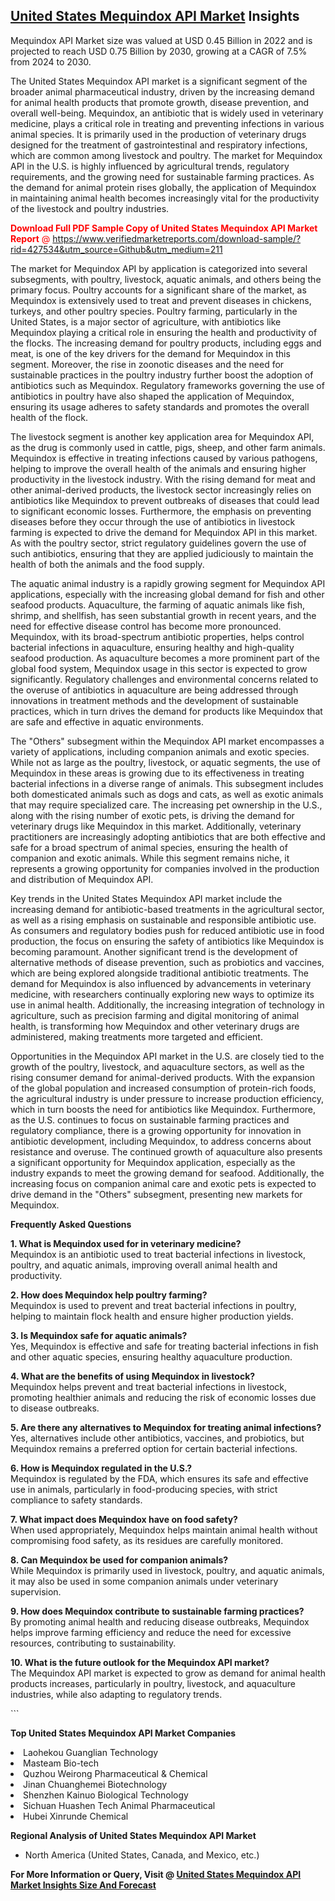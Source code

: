 <h2><a href="https://www.verifiedmarketreports.com/download-sample/?rid=427534&amp;utm_source=Github&amp;utm_medium=211" target="_blank">United States Mequindox API Market</a> Insights</h2><p>Mequindox API Market size was valued at USD 0.45 Billion in 2022 and is projected to reach USD 0.75 Billion by 2030, growing at a CAGR of 7.5% from 2024 to 2030.</p><p><p>The United States Mequindox API market is a significant segment of the broader animal pharmaceutical industry, driven by the increasing demand for animal health products that promote growth, disease prevention, and overall well-being. Mequindox, an antibiotic that is widely used in veterinary medicine, plays a critical role in treating and preventing infections in various animal species. It is primarily used in the production of veterinary drugs designed for the treatment of gastrointestinal and respiratory infections, which are common among livestock and poultry. The market for Mequindox API in the U.S. is highly influenced by agricultural trends, regulatory requirements, and the growing need for sustainable farming practices. As the demand for animal protein rises globally, the application of Mequindox in maintaining animal health becomes increasingly vital for the productivity of the livestock and poultry industries.<p><span class=""><span style="color: #ff0000;"><strong>Download Full PDF Sample Copy of United States Mequindox API Market Report</strong> @ </span><a href="https://www.verifiedmarketreports.com/download-sample/?rid=427534&amp;utm_source=Github&amp;utm_medium=211" target="_blank">https://www.verifiedmarketreports.com/download-sample/?rid=427534&amp;utm_source=Github&amp;utm_medium=211</a></span></p></p><p>The market for Mequindox API by application is categorized into several subsegments, with poultry, livestock, aquatic animals, and others being the primary focus. Poultry accounts for a significant share of the market, as Mequindox is extensively used to treat and prevent diseases in chickens, turkeys, and other poultry species. Poultry farming, particularly in the United States, is a major sector of agriculture, with antibiotics like Mequindox playing a critical role in ensuring the health and productivity of the flocks. The increasing demand for poultry products, including eggs and meat, is one of the key drivers for the demand for Mequindox in this segment. Moreover, the rise in zoonotic diseases and the need for sustainable practices in the poultry industry further boost the adoption of antibiotics such as Mequindox. Regulatory frameworks governing the use of antibiotics in poultry have also shaped the application of Mequindox, ensuring its usage adheres to safety standards and promotes the overall health of the flock.<p>The livestock segment is another key application area for Mequindox API, as the drug is commonly used in cattle, pigs, sheep, and other farm animals. Mequindox is effective in treating infections caused by various pathogens, helping to improve the overall health of the animals and ensuring higher productivity in the livestock industry. With the rising demand for meat and other animal-derived products, the livestock sector increasingly relies on antibiotics like Mequindox to prevent outbreaks of diseases that could lead to significant economic losses. Furthermore, the emphasis on preventing diseases before they occur through the use of antibiotics in livestock farming is expected to drive the demand for Mequindox API in this market. As with the poultry sector, strict regulatory guidelines govern the use of such antibiotics, ensuring that they are applied judiciously to maintain the health of both the animals and the food supply.<p>The aquatic animal industry is a rapidly growing segment for Mequindox API applications, especially with the increasing global demand for fish and other seafood products. Aquaculture, the farming of aquatic animals like fish, shrimp, and shellfish, has seen substantial growth in recent years, and the need for effective disease control has become more pronounced. Mequindox, with its broad-spectrum antibiotic properties, helps control bacterial infections in aquaculture, ensuring healthy and high-quality seafood production. As aquaculture becomes a more prominent part of the global food system, Mequindox usage in this sector is expected to grow significantly. Regulatory challenges and environmental concerns related to the overuse of antibiotics in aquaculture are being addressed through innovations in treatment methods and the development of sustainable practices, which in turn drives the demand for products like Mequindox that are safe and effective in aquatic environments.<p>The "Others" subsegment within the Mequindox API market encompasses a variety of applications, including companion animals and exotic species. While not as large as the poultry, livestock, or aquatic segments, the use of Mequindox in these areas is growing due to its effectiveness in treating bacterial infections in a diverse range of animals. This subsegment includes both domesticated animals such as dogs and cats, as well as exotic animals that may require specialized care. The increasing pet ownership in the U.S., along with the rising number of exotic pets, is driving the demand for veterinary drugs like Mequindox in this market. Additionally, veterinary practitioners are increasingly adopting antibiotics that are both effective and safe for a broad spectrum of animal species, ensuring the health of companion and exotic animals. While this segment remains niche, it represents a growing opportunity for companies involved in the production and distribution of Mequindox API.<p>Key trends in the United States Mequindox API market include the increasing demand for antibiotic-based treatments in the agricultural sector, as well as a rising emphasis on sustainable and responsible antibiotic use. As consumers and regulatory bodies push for reduced antibiotic use in food production, the focus on ensuring the safety of antibiotics like Mequindox is becoming paramount. Another significant trend is the development of alternative methods of disease prevention, such as probiotics and vaccines, which are being explored alongside traditional antibiotic treatments. The demand for Mequindox is also influenced by advancements in veterinary medicine, with researchers continually exploring new ways to optimize its use in animal health. Additionally, the increasing integration of technology in agriculture, such as precision farming and digital monitoring of animal health, is transforming how Mequindox and other veterinary drugs are administered, making treatments more targeted and efficient.<p>Opportunities in the Mequindox API market in the U.S. are closely tied to the growth of the poultry, livestock, and aquaculture sectors, as well as the rising consumer demand for animal-derived products. With the expansion of the global population and increased consumption of protein-rich foods, the agricultural industry is under pressure to increase production efficiency, which in turn boosts the need for antibiotics like Mequindox. Furthermore, as the U.S. continues to focus on sustainable farming practices and regulatory compliance, there is a growing opportunity for innovation in antibiotic development, including Mequindox, to address concerns about resistance and overuse. The continued growth of aquaculture also presents a significant opportunity for Mequindox application, especially as the industry expands to meet the growing demand for seafood. Additionally, the increasing focus on companion animal care and exotic pets is expected to drive demand in the "Others" subsegment, presenting new markets for Mequindox.<p><strong>Frequently Asked Questions</strong></p><p><strong>1. What is Mequindox used for in veterinary medicine?</strong><br>Mequindox is an antibiotic used to treat bacterial infections in livestock, poultry, and aquatic animals, improving overall animal health and productivity.</p><p><strong>2. How does Mequindox help poultry farming?</strong><br>Mequindox is used to prevent and treat bacterial infections in poultry, helping to maintain flock health and ensure higher production yields.</p><p><strong>3. Is Mequindox safe for aquatic animals?</strong><br>Yes, Mequindox is effective and safe for treating bacterial infections in fish and other aquatic species, ensuring healthy aquaculture production.</p><p><strong>4. What are the benefits of using Mequindox in livestock?</strong><br>Mequindox helps prevent and treat bacterial infections in livestock, promoting healthier animals and reducing the risk of economic losses due to disease outbreaks.</p><p><strong>5. Are there any alternatives to Mequindox for treating animal infections?</strong><br>Yes, alternatives include other antibiotics, vaccines, and probiotics, but Mequindox remains a preferred option for certain bacterial infections.</p><p><strong>6. How is Mequindox regulated in the U.S.?</strong><br>Mequindox is regulated by the FDA, which ensures its safe and effective use in animals, particularly in food-producing species, with strict compliance to safety standards.</p><p><strong>7. What impact does Mequindox have on food safety?</strong><br>When used appropriately, Mequindox helps maintain animal health without compromising food safety, as its residues are carefully monitored.</p><p><strong>8. Can Mequindox be used for companion animals?</strong><br>While Mequindox is primarily used in livestock, poultry, and aquatic animals, it may also be used in some companion animals under veterinary supervision.</p><p><strong>9. How does Mequindox contribute to sustainable farming practices?</strong><br>By promoting animal health and reducing disease outbreaks, Mequindox helps improve farming efficiency and reduce the need for excessive resources, contributing to sustainability.</p><p><strong>10. What is the future outlook for the Mequindox API market?</strong><br>The Mequindox API market is expected to grow as demand for animal health products increases, particularly in poultry, livestock, and aquaculture industries, while also adapting to regulatory trends.</p>```</p><p><strong>Top United States Mequindox API Market Companies</strong></p><div data-test-id=""><p><li>Laohekou Guanglian Technology</li><li> Masteam Bio-tech</li><li> Quzhou Weirong Pharmaceutical & Chemical</li><li> Jinan Chuanghemei Biotechnology</li><li> Shenzhen Kainuo Biological Technology</li><li> Sichuan Huashen Tech Animal Pharmaceutical</li><li> Hubei Xinrunde Chemical</li></p><div><strong>Regional Analysis of&nbsp;United States Mequindox API Market</strong></div><ul><li dir="ltr"><p dir="ltr">North America&nbsp;(United States, Canada, and Mexico, etc.)</p></li></ul><p><strong>For More Information or Query, Visit @&nbsp;</strong><strong><a href="https://www.verifiedmarketreports.com/product/mequindox-api-market/?utm_source=Github&amp;utm_medium=211" target="_blank">United States Mequindox API Market Insights Size And Forecast</a></strong></p></div>
